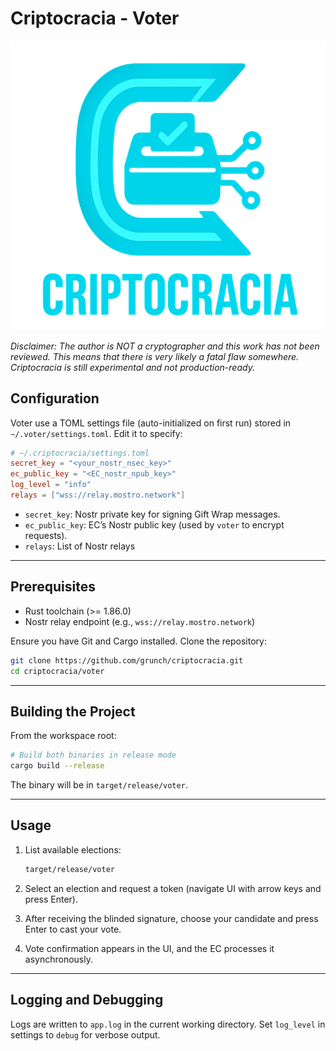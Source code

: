 # Criptocracia - Voter

![logo](../logo.png)

*Disclaimer: The author is NOT a cryptographer and this work has not been reviewed. This means that there is very likely a fatal flaw somewhere. Criptocracia is still experimental and not production-ready.*

## Configuration

Voter use a TOML settings file (auto-initialized on first run) stored in `~/.voter/settings.toml`. Edit it to specify:

```toml
# ~/.criptocracia/settings.toml
secret_key = "<your_nostr_nsec_key>"
ec_public_key = "<EC_nostr_npub_key>"
log_level = "info"
relays = ["wss://relay.mostro.network"]
```

* `secret_key`: Nostr private key for signing Gift Wrap messages.
* `ec_public_key`: EC’s Nostr public key (used by `voter` to encrypt requests).
* `relays`: List of Nostr relays

---

## Prerequisites

* Rust toolchain (>= 1.86.0)
* Nostr relay endpoint (e.g., `wss://relay.mostro.network`)

Ensure you have Git and Cargo installed. Clone the repository:

```sh
git clone https://github.com/grunch/criptocracia.git
cd criptocracia/voter
```

---

## Building the Project

From the workspace root:

```sh
# Build both binaries in release mode
cargo build --release
```

The binary will be in `target/release/voter`.

---

## Usage

1. List available elections:

   ```sh
   target/release/voter
   ```
2. Select an election and request a token (navigate UI with arrow keys and press Enter).
3. After receiving the blinded signature, choose your candidate and press Enter to cast your vote.
4. Vote confirmation appears in the UI, and the EC processes it asynchronously.

---

## Logging and Debugging

Logs are written to `app.log` in the current working directory. Set `log_level` in settings to `debug` for verbose output.